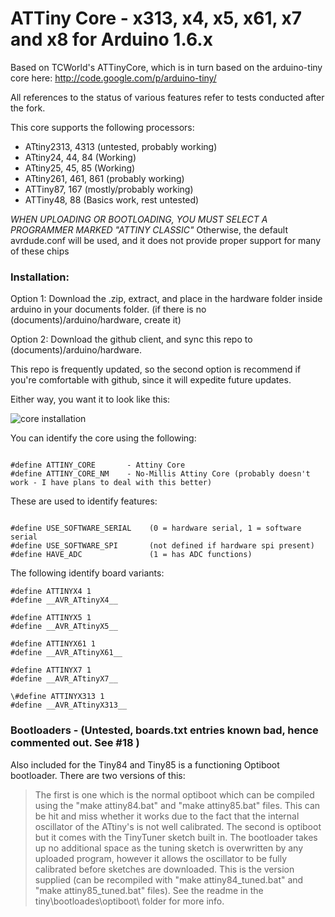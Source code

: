 ATTiny Core - x313, x4, x5, x61, x7 and x8 for Arduino 1.6.x
============
Based on TCWorld's ATTinyCore, which is in turn based on the arduino-tiny core here: http://code.google.com/p/arduino-tiny/

All references to the status of various features refer to tests conducted after the fork.  

This core supports the following processors:

* ATtiny2313, 4313 (untested, probably working)
* ATtiny24, 44, 84 (Working)
* ATtiny25, 45, 85 (Working)
* ATtiny261, 461, 861 (probably working)
* ATTiny87, 167 (mostly/probably working)
* ATTiny48, 88 (Basics work, rest untested)

*WHEN UPLOADING OR BOOTLOADING, YOU MUST SELECT A PROGRAMMER MARKED "ATTINY CLASSIC"*
Otherwise, the default avrdude.conf will be used, and it does not provide proper support for many of these chips

### Installation:

Option 1: Download the .zip, extract, and place in the hardware folder inside arduino in your documents folder. (if there is no (documents)/arduino/hardware, create it)

Option 2: Download the github client, and sync this repo to (documents)/arduino/hardware.

This repo is frequently updated, so the second option is recommend if you're comfortable with github, since it will expedite future updates. 

Either way, you want it to look like this:

![core installation](http://drazzy.com/e/img/coreinstall.jpg "You want it to look like this")



You can identify the core using the following:

```

#define ATTINY_CORE       - Attiny Core
#define ATTINY_CORE_NM    - No-Millis Attiny Core (probably doesn't work - I have plans to deal with this better)

```


These are used to identify features:

```

#define USE_SOFTWARE_SERIAL    (0 = hardware serial, 1 = software serial
#define USE_SOFTWARE_SPI       (not defined if hardware spi present)
#define HAVE_ADC               (1 = has ADC functions)

```

The following identify board variants:

```
#define ATTINYX4 1
#define __AVR_ATtinyX4__

#define ATTINYX5 1
#define __AVR_ATtinyX5__

#define ATTINYX61 1
#define __AVR_ATtinyX61__

#define ATTINYX7 1
#define __AVR_ATtinyX7__

\#define ATTINYX313 1
#define __AVR_ATtinyX313__

```

### Bootloaders - (Untested, boards.txt entries known bad, hence commented out. See #18 )

Also included for the Tiny84 and Tiny85 is a functioning Optiboot bootloader. There are two versions of this:
> The first is one which is the normal optiboot which can be compiled using the "make attiny84.bat" and "make attiny85.bat" files. This can be hit and miss whether it works due to the fact that the internal oscillator of the ATtiny's is not well calibrated.
> The second is optiboot but it comes with the TinyTuner sketch built in. The bootloader takes up no additional space as the tuning sketch is overwritten by any uploaded program, however it allows the oscillator to be fully calibrated before sketches are downloaded. This is the version supplied (can be recompiled with "make attiny84_tuned.bat" and "make attiny85_tuned.bat" files). See the readme in the tiny\bootloades\optiboot\ folder for more info.
